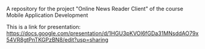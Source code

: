 A repository for the project "Online News Reader Client" of the course Mobile Application Development

This is a link for presentation: https://docs.google.com/presentation/d/1HGU3pKVOl6fGDa31MNsddAO79x54VR8gtPnTKGPzBN8/edit?usp=sharing
